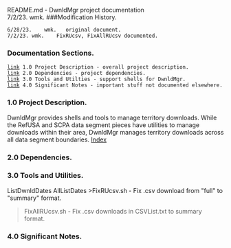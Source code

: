 README.md - DwnldMgr project documentation<br>
7/2/23.	wmk.
###Modification History.
<pre><code>6/28/23.    wmk.   original document.
7/2/23.	wmk.	FixRUcsv, FixAllRUcsv documented.
</code></pre>
<h3 id="IX">Documentation Sections.</h3>
<pre><code><a href="#1.0">link</a> 1.0 Project Description - overall project description.
<a href="#2.0">link</a> 2.0 Dependencies - project dependencies.
<a href="#3.0">link</a> 3.0 Tools and Utilties - support shells for DwnldMgr.
<a href="#4.0">link</a> 4.0 Significant Notes - important stuff not documented elsewhere.
</code></pre>
<h3 id="1.0">1.0 Project Description.</h3>
DwnldMgr provides shells and tools to manage territory downloads. While the
RefUSA and SCPA data segment pieces have utilities to manage downloads within
their area, DwnldMgr manages territory downloads across all data segment
boundaries.
<a href="#IX">Index</a>
<h3 id="2.0">2.0 Dependencies.</h3>
<h3 id="3.0">3.0 Tools and Utilities.</h3>
ListDwnldDates
AllListDates
>FixRUcsv.sh - Fix .csv download from "full" to "summary" format.

>FixAllRUcsv.sh - Fix .csv downloads in CSVList.txt to summary format.

<h3 id="4.0">4.0 Significant Notes.</h3>
